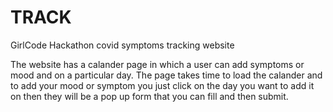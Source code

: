 # TRACK
GirlCode Hackathon covid symptoms tracking website

The website has a calander page in which a user can add symptoms or mood and on a particular day. The page takes time to load the calander and to add your mood or symptom you just click
on the day you want to add it on then they will be a pop up form that you can fill and then submit.
